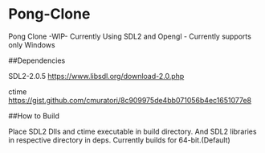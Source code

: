# Pong-Clone
Pong Clone -WIP-  Currently Using SDL2 and Opengl - Currently supports only Windows

##Dependencies

SDL2-2.0.5 https://www.libsdl.org/download-2.0.php

ctime https://gist.github.com/cmuratori/8c909975de4bb071056b4ec1651077e8

##How to Build 

Place SDL2 Dlls and ctime executable in build directory.
And SDL2 libraries in respective directory in deps.
Currently builds for 64-bit.(Default)  